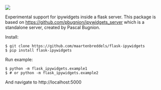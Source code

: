 
![](https://api.travis-ci.org/maartenbreddels/flask-ipywidgets.svg?branch=master)

Experimental support for ipywidgets inside a flask server. This package is based on https://github.com/pbugnion/ipywidgets_server which is a standalone server, created by Pascal Bugnion.

Install:
```
$ git clone https://github.com/maartenbreddels/flask-ipywidgets
$ pip install flask-ipywidgets
```

Run example:
```
$ python -m flask_ipywidgets.example1
$ # or python -m flask_ipywidgets.example2
```
And navigate to http://localhost:5000